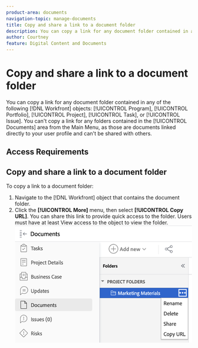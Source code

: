 ```yaml
---
product-area: documents
navigation-topic: manage-documents
title: Copy and share a link to a document folder
description: You can copy a link for any document folder contained in any of the following [!DNL Workfront] objects: [!UICONTROL Program], [!UICONTROL Portfolio], [!UICONTROL Project], [!UICONTROL Task], or [!UICONTROL Issue].
author: Courtney
feature: Digital Content and Documents
---
```


# Copy and share a link to a document folder

You can copy a link for any document folder contained in any of the following [!DNL Workfront] objects: [!UICONTROL Program], [!UICONTROL Portfolio], [!UICONTROL Project], [!UICONTROL Task], or [!UICONTROL Issue]. You can't copy a link for any folders contained in the [!UICONTROL Documents] area from the Main Menu, as those are documents linked directly to your user profile and can't be shared with others. 

## Access Requirements



## Copy and share a link to a document folder

To copy a link to a document folder:

1. Navigate to the [!DNL Workfront] object that contains the document folder. 
1. Click the **[!UICONTROL More]** menu, then select **[!UICONTROL Copy URL]**. You can share this link to provide quick access to the folder. Users must have at least View access to the object to view the folder.
    ![copy document folder url](assets/copy-doc-folder-url.png)